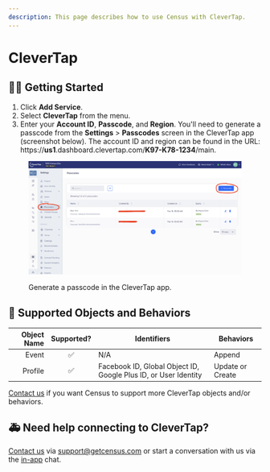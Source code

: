 ```yaml
---
description: This page describes how to use Census with CleverTap.
---
```


# CleverTap

## 🏃‍♀️ Getting Started

1. Click **Add Service**.
2. Select **CleverTap** from the menu.
3. Enter your **Account ID**, **Passcode**, and **Region**. You'll need to generate a passcode from the **Settings** > **Passcodes** screen in the CleverTap app (screenshot below). The account ID and region can be found in the URL: https://**us1**.dashboard.clevertap.com/**K97-K78-1234**/main.

<figure><img src="../.gitbook/assets/clevertap.png" alt=""><figcaption><p>Generate a passcode in the CleverTap app.</p></figcaption></figure>

## 🔀 Supported Objects and Behaviors

| **Object Name** | **Supported?** | **Identifiers** | **Behaviors** |
| --------------: | :------------: | --------------- | ------------- |
| Event | ✅ | N/A | Append |
| Profile | ✅ | Facebook ID, Global Object ID, Google Plus ID, or User Identity | Update or Create |

[Contact us](mailto:support@getcensus.com) if you want Census to support more CleverTap objects and/or behaviors.

## 🚑 Need help connecting to CleverTap?

[Contact us](mailto:support@getcensus.com) via support@getcensus.com or start a conversation with us via the [in-app](https://app.getcensus.com) chat.
